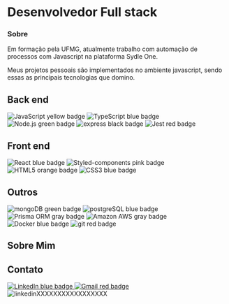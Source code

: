 <h1>Desenvolvedor Full stack</h1>
<h3>Sobre</h3>
<p>Em formação pela UFMG, atualmente trabalho com automação de processos com Javascript na plataforma Sydle One.</p>
<p>Meus projetos pessoais são implementados no ambiente javascript, sendo essas as principais tecnologias que domino.</p>

<h2>Back end</h2>
<div>
  <img alt="JavaScript yellow badge" src="https://img.shields.io/badge/JavaScript-F7DF1E.svg?style=for-the-badge&logo=JavaScript&logoColor=black"/>
  <img alt="TypeScript blue badge" src="https://img.shields.io/badge/TypeScript-3178C6.svg?style=for-the-badge&logo=TypeScript&logoColor=white"/>
  <img alt="Node.js green badge" src="https://img.shields.io/badge/Node.js-339933.svg?style=for-the-badge&logo=nodedotjs&logoColor=white"/>
  <img alt="express black badge" src="https://img.shields.io/badge/Express-000000.svg?style=for-the-badge&logo=Express&logoColor=white"/>
  <img alt="Jest red badge" src="https://img.shields.io/badge/Jest-C21325.svg?style=for-the-badge&logo=Jest&logoColor=white"/>
</div>
<h2>Front end</h2>
 <div> 
  <img alt="React blue badge" src="https://img.shields.io/badge/React-61DAFB.svg?style=for-the-badge&logo=React&logoColor=black"/>
  <img alt="Styled-components pink badge" src="https://img.shields.io/badge/styledcomponents-DB7093.svg?style=for-the-badge&logo=styled-components&logoColor=white"/>
  <img alt="HTML5 orange badge" src="https://img.shields.io/badge/HTML5-E34F26.svg?style=for-the-badge&logo=HTML5&logoColor=white"/>
  <img alt="CSS3 blue badge" src="https://img.shields.io/badge/CSS3-1572B6.svg?style=for-the-badge&logo=CSS3&logoColor=white"/>
</div>
<h2>Outros</h2>
<div>  
  <img alt="mongoDB green badge" src="https://img.shields.io/badge/MongoDB-47A248.svg?style=for-the-badge&logo=MongoDB&logoColor=white"/>
  <img alt="postgreSQL blue badge" src="https://img.shields.io/badge/PostgreSQL-4169E1.svg?style=for-the-badge&logo=PostgreSQL&logoColor=white"/>
  <img alt="Prisma ORM gray badge" src="https://img.shields.io/badge/Prisma-2D3748.svg?style=for-the-badge&logo=Prisma&logoColor=white"/>
  <img alt="Amazon AWS gray badge" src="https://img.shields.io/badge/Amazon%20AWS-232F3E.svg?style=for-the-badge&logo=Amazon-AWS&logoColor=white"/>
  <img alt="Docker blue badge" src="https://img.shields.io/badge/Docker-2496ED.svg?style=for-the-badge&logo=Docker&logoColor=white"/>
  <img alt="git red badge" src="https://img.shields.io/badge/Git-F05032.svg?style=for-the-badge&logo=Git&logoColor=white"/>
</div>
<h2>Sobre Mim</h2>
<p></p>
<h2>Contato</h2>
<div>
  <a href="https://www.linkedin.com/in/joaolardy/">
    <img alt="LinkedIn blue badge" src="https://img.shields.io/badge/LinkedIn-0A66C2.svg?style=for-the-badge&logo=LinkedIn&logoColor=white"/>
  </a>
  <a href="mailto:joaolardy@gmail.com">
    <img alt="Gmail red badge" src="https://img.shields.io/badge/Gmail-EA4335.svg?style=for-the-badge&logo=Gmail&logoColor=white"/>
  </a>
</div>
  
  







<img alt="linkedinXXXXXXXXXXXXXXXXX" src="https://img.shields.io/badge/Volkswagen-151F5D.svg?style=for-the-badge&logo=Volkswagen&logoColor=white"/>





<!--
**joaolardy/joaolardy** is a ✨ _special_ ✨ repository because its `README.md` (this file) appears on your GitHub profile.

Here are some ideas to get you started:

- 🔭 I’m currently working on ...
- 🌱 I’m currently learning ...
- 👯 I’m looking to collaborate on ...
- 🤔 I’m looking for help with ...
- 💬 Ask me about ...
- 📫 How to reach me: ...
- 😄 Pronouns: ...
- ⚡ Fun fact: ...
-->
